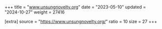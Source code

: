+++
title = "www.unsungnovelty.org"
date = "2023-05-10"
updated = "2024-10-27"
weight = 27416

[extra]
source = "https://www.unsungnovelty.org/"
ratio = 10
size = 27
+++
